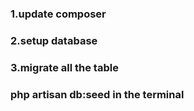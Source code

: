 <h3>1.update composer</h3>
<h3>2.setup database</h3>
<h3>3.migrate all the table</h3>
<h3>php artisan db:seed in the terminal</h3>
